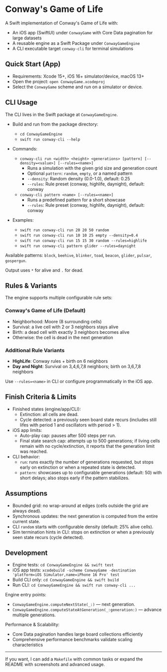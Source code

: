 # Conway's Game of Life

A Swift implementation of Conway's Game of Life with:
- An iOS app (SwiftUI) under `ConwayGame` with Core Data pagination for large datasets
- A reusable engine as a Swift Package under `ConwayGameEngine`
- A CLI executable target `conway-cli` for terminal simulations

## Quick Start (App)
- Requirements: Xcode 15+, iOS 16+ simulator/device, macOS 13+
- Open the project: `open ConwayGame.xcodeproj`
- Select the `ConwayGame` scheme and run on a simulator or device.

## CLI Usage
The CLI lives in the Swift package at `ConwayGameEngine`.

- Build and run from the package directory:
  - `cd ConwayGameEngine`
  - `swift run conway-cli --help`

- Commands:
  - `conway-cli run <width> <height> <generations> [pattern] [--density=<value>] [--rules=<name>]`
    - Runs a simulation with the given grid size and generation count
    - Optional `pattern`: `random`, `empty`, or a named pattern
    - `--density`: Random density (0.0-1.0), default: 0.25
    - `--rules`: Rule preset (conway, highlife, daynight), default: conway
  - `conway-cli pattern <name> [--rules=<name>]`
    - Runs a predefined pattern for a short showcase
    - `--rules`: Rule preset (conway, highlife, daynight), default: conway

- Examples:
  - `swift run conway-cli run 20 20 50 random`
  - `swift run conway-cli run 10 10 25 empty --density=0.4`
  - `swift run conway-cli run 15 15 30 random --rules=highlife`
  - `swift run conway-cli pattern glider --rules=daynight`

Available patterns: `block`, `beehive`, `blinker`, `toad`, `beacon`, `glider`, `pulsar`, `gospergun`.

Output uses `*` for alive and `.` for dead.

## Rules & Variants
The engine supports multiple configurable rule sets:

### Conway's Game of Life (Default)
- Neighborhood: Moore (8 surrounding cells)
- Survival: a live cell with 2 or 3 neighbors stays alive
- Birth: a dead cell with exactly 3 neighbors becomes alive
- Otherwise: the cell is dead in the next generation

### Additional Rule Variants
- **HighLife**: Conway rules + birth on 6 neighbors
- **Day and Night**: Survival on 3,4,6,7,8 neighbors; birth on 3,6,7,8 neighbors

Use `--rules=<name>` in CLI or configure programmatically in the iOS app.

## Finish Criteria & Limits
- Finished states (engine/app/CLI):
  - Extinction: all cells are dead.
  - Cycle detected: a previously seen board state recurs (includes still lifes with period 1 and oscillators with period > 1).
- iOS app limits:
  - Auto-play cap: pauses after 500 steps per run.
  - Final state search cap: attempts up to 500 generations; if living cells remain with no cycle/extinction, it reports that the generation limit was reached.
- CLI behavior:
  - `run`: runs exactly the number of generations requested, but stops early on extinction or when a repeated state is detected.
  - `pattern`: showcases up to configurable generations (default: 50) with short delays; also stops early if the pattern stabilizes.

## Assumptions
- Bounded grid: no wrap-around at edges (cells outside the grid are always dead).
- Synchronous updates: the next generation is computed from the entire current state.
- CLI `random` starts with configurable density (default: 25% alive cells).
- Sim termination hints in CLI: stops on extinction or when a previously seen state recurs (cycle detected).

## Development
- Engine tests: `cd ConwayGameEngine && swift test`
- iOS app tests: `xcodebuild -scheme ConwayGame -destination 'platform=iOS Simulator,name=iPhone 16 Pro' test`
- Build CLI only: `cd ConwayGameEngine && swift build`
- Run CLI: `cd ConwayGameEngine && swift run conway-cli ...`

Engine entry points:
- `ConwayGameEngine.computeNextState(_:)` — next generation.
- `ConwayGameEngine.computeStateAtGeneration(_:generation:)` — advance multiple generations.

Performance & Scalability:
- Core Data pagination handles large board collections efficiently
- Comprehensive performance benchmarks validate scaling characteristics

---
If you want, I can add a `Makefile` with common tasks or expand the README with screenshots and advanced usage.
